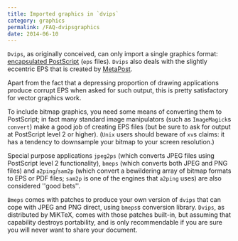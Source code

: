 ```yaml
---
title: Imported graphics in `dvips`
category: graphics
permalink: /FAQ-dvipsgraphics
date: 2014-06-10
---
```


`Dvips`, as originally conceived, can only import a single
graphics format: 
[encapsulated PostScript](FAQ-eps) (`eps` files).
`Dvips` also deals with the slightly eccentric EPS that is
created by [MetaPost](FAQ-MP).

Apart from the fact that a depressing proportion of drawing
applications produce corrupt EPS when asked for such output,
this is pretty satisfactory for vector graphics work.

To include bitmap graphics, you need some means of converting them to
PostScript; in fact many standard image manipulators (such as
`ImageMagick`s `convert`) make a good job of
creating EPS files (but be sure to ask for output at PostScript
level&nbsp;2 or higher).  (`Unix` users should beware of
`xv`s claims: it has a tendency to downsample your bitmap to
your screen resolution.)

Special purpose applications `jpeg2ps` (which converts
JPEG files using PostScript level 2 functionality),
`bmeps` (which converts both JPEG and PNG
files) and `a2ping`/`sam2p` (which convert a
bewildering array of bitmap formats to EPS or PDF files;
`sam2p` is one of the engines that `a2ping` uses)
are also considered ''good bets''.

`Bmeps` comes with patches to produce your own version of
`dvips` that can cope with JPEG and PNG direct,
using `bmeps`s conversion library.  `Dvips`, as
distributed by MiKTeX, comes with those patches built-in, but
assuming that capability destroys portability, and is only
recommendable if you are sure you will never want to share your
document.

